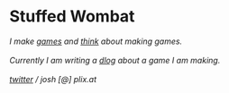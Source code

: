 # Stuffed Wombat

*I make [games](games) and [think](thinking) about making games.*
<br><br>
*Currently I am writing a [dlog](dlog) about a game I am making.*
<br><br>
*<a href="https://twitter.com/wombatstuff" target="_blank">twitter</a> / josh [@] plix.at*
